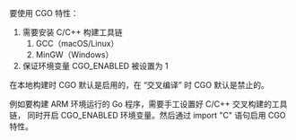 要使用 CGO 特性：
1. 需要安装 C/C++ 构建工具链
   1. GCC（macOS/Linux）
   2. MinGW（Windows）
2. 保证环境变量 CGO_ENABLED 被设置为 1

在本地构建时 CGO 默认是启用的，在 “交叉编译” 时 CGO 默认是禁止的。

例如要构建 ARM 环境运行的 Go 程序，需要手工设置好 C/C++ 交叉构建的工具链，
同时开启 CGO_ENABLED 环境变量。然后通过 import "C" 语句启用 CGO 特性。